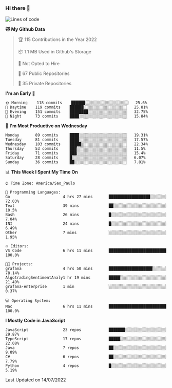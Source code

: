### Hi there 👋

<!--
**guicaulada/guicaulada** is a ✨ _special_ ✨ repository because its `README.md` (this file) appears on your GitHub profile.

Here are some ideas to get you started:

- 🔭 I’m currently working on ...
- 🌱 I’m currently learning ...
- 👯 I’m looking to collaborate on ...
- 🤔 I’m looking for help with ...
- 💬 Ask me about ...
- 📫 How to reach me: ...
- 😄 Pronouns: ...
- ⚡ Fun fact: ...
-->

<!--START_SECTION:waka-->
![Lines of code](https://img.shields.io/badge/From%20Hello%20World%20I%27ve%20Written-1.9%20million%20lines%20of%20code-blue)

**🐱 My Github Data** 

> 🏆 115 Contributions in the Year 2022
 > 
> 📦 1.1 MB Used in Github's Storage 
 > 
> 🚫 Not Opted to Hire
 > 
> 📜 67 Public Repositories 
 > 
> 🔑 35 Private Repositories  
 > 
**I'm an Early 🐤** 

```text
🌞 Morning    118 commits    ██████░░░░░░░░░░░░░░░░░░░   25.6% 
🌆 Daytime    119 commits    ██████░░░░░░░░░░░░░░░░░░░   25.81% 
🌃 Evening    151 commits    ████████░░░░░░░░░░░░░░░░░   32.75% 
🌙 Night      73 commits     ████░░░░░░░░░░░░░░░░░░░░░   15.84%

```
📅 **I'm Most Productive on Wednesday** 

```text
Monday       89 commits     ████░░░░░░░░░░░░░░░░░░░░░   19.31% 
Tuesday      81 commits     ████░░░░░░░░░░░░░░░░░░░░░   17.57% 
Wednesday    103 commits    █████░░░░░░░░░░░░░░░░░░░░   22.34% 
Thursday     53 commits     ███░░░░░░░░░░░░░░░░░░░░░░   11.5% 
Friday       71 commits     ███░░░░░░░░░░░░░░░░░░░░░░   15.4% 
Saturday     28 commits     █░░░░░░░░░░░░░░░░░░░░░░░░   6.07% 
Sunday       36 commits     ██░░░░░░░░░░░░░░░░░░░░░░░   7.81%

```


📊 **This Week I Spent My Time On** 

```text
⌚︎ Time Zone: America/Sao_Paulo

💬 Programming Languages: 
Go                       4 hrs 27 mins       ██████████████████░░░░░░░   72.03% 
Text                     39 mins             ██░░░░░░░░░░░░░░░░░░░░░░░   10.5% 
Bash                     26 mins             █░░░░░░░░░░░░░░░░░░░░░░░░   7.04% 
INI                      24 mins             █░░░░░░░░░░░░░░░░░░░░░░░░   6.49% 
Other                    7 mins              ░░░░░░░░░░░░░░░░░░░░░░░░░   1.95%

🔥 Editors: 
VS Code                  6 hrs 11 mins       █████████████████████████   100.0%

🐱‍💻 Projects: 
grafana                  4 hrs 50 mins       ███████████████████░░░░░░   78.14% 
AlgotradingSentimentAnaly1 hr 19 mins        █████░░░░░░░░░░░░░░░░░░░░   21.49% 
grafana-enterprise       1 min               ░░░░░░░░░░░░░░░░░░░░░░░░░   0.37%

💻 Operating System: 
Mac                      6 hrs 11 mins       █████████████████████████   100.0%

```

**I Mostly Code in JavaScript** 

```text
JavaScript               23 repos            ███████░░░░░░░░░░░░░░░░░░   29.87% 
TypeScript               17 repos            █████░░░░░░░░░░░░░░░░░░░░   22.08% 
Java                     7 repos             ██░░░░░░░░░░░░░░░░░░░░░░░   9.09% 
C#                       6 repos             ██░░░░░░░░░░░░░░░░░░░░░░░   7.79% 
Python                   4 repos             █░░░░░░░░░░░░░░░░░░░░░░░░   5.19%

```



 Last Updated on 14/07/2022
<!--END_SECTION:waka-->
